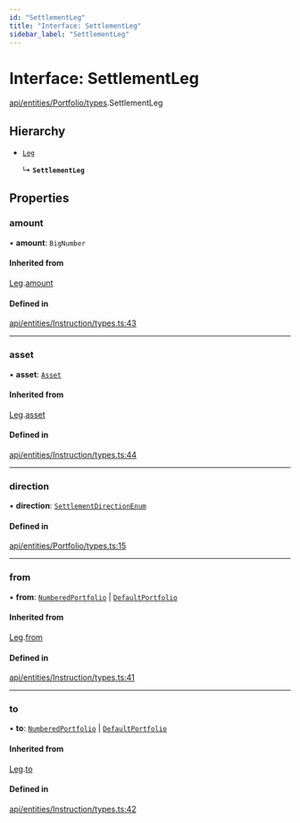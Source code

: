 ```yaml
---
id: "SettlementLeg"
title: "Interface: SettlementLeg"
sidebar_label: "SettlementLeg"
---
```


# Interface: SettlementLeg

[api/entities/Portfolio/types](../../../../../../modules/API/Entities/Portfolio/Types/Types.md).SettlementLeg

## Hierarchy

- [`Leg`](../../../Instruction/Types/Leg/Leg.md)

  ↳ **`SettlementLeg`**

## Properties

### amount

• **amount**: `BigNumber`

#### Inherited from

[Leg](../../../Instruction/Types/Leg/Leg.md).[amount](../../../Instruction/Types/Leg/Leg.md#amount)

#### Defined in

[api/entities/Instruction/types.ts:43](https://github.com/PolymeshAssociation/polymesh-sdk/blob/15be87e8/src/api/entities/Instruction/types.ts#L43)

___

### asset

• **asset**: [`Asset`](../../../../../../classes/API/Entities/Asset/Asset.md)

#### Inherited from

[Leg](../../../Instruction/Types/Leg/Leg.md).[asset](../../../Instruction/Types/Leg/Leg.md#asset)

#### Defined in

[api/entities/Instruction/types.ts:44](https://github.com/PolymeshAssociation/polymesh-sdk/blob/15be87e8/src/api/entities/Instruction/types.ts#L44)

___

### direction

• **direction**: [`SettlementDirectionEnum`](../../../../../../enums/Types/SettlementDirectionEnum/SettlementDirectionEnum.md)

#### Defined in

[api/entities/Portfolio/types.ts:15](https://github.com/PolymeshAssociation/polymesh-sdk/blob/15be87e8/src/api/entities/Portfolio/types.ts#L15)

___

### from

• **from**: [`NumberedPortfolio`](../../../../../../classes/API/Entities/NumberedPortfolio/NumberedPortfolio.md) \| [`DefaultPortfolio`](../../../../../../classes/API/Entities/DefaultPortfolio/DefaultPortfolio.md)

#### Inherited from

[Leg](../../../Instruction/Types/Leg/Leg.md).[from](../../../Instruction/Types/Leg/Leg.md#from)

#### Defined in

[api/entities/Instruction/types.ts:41](https://github.com/PolymeshAssociation/polymesh-sdk/blob/15be87e8/src/api/entities/Instruction/types.ts#L41)

___

### to

• **to**: [`NumberedPortfolio`](../../../../../../classes/API/Entities/NumberedPortfolio/NumberedPortfolio.md) \| [`DefaultPortfolio`](../../../../../../classes/API/Entities/DefaultPortfolio/DefaultPortfolio.md)

#### Inherited from

[Leg](../../../Instruction/Types/Leg/Leg.md).[to](../../../Instruction/Types/Leg/Leg.md#to)

#### Defined in

[api/entities/Instruction/types.ts:42](https://github.com/PolymeshAssociation/polymesh-sdk/blob/15be87e8/src/api/entities/Instruction/types.ts#L42)
